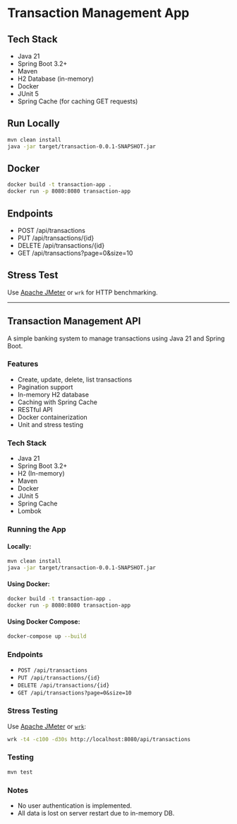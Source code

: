# Transaction Management App

## Tech Stack
- Java 21
- Spring Boot 3.2+
- Maven
- H2 Database (in-memory)
- Docker
- JUnit 5
- Spring Cache (for caching GET requests)

## Run Locally
```bash
mvn clean install
java -jar target/transaction-0.0.1-SNAPSHOT.jar
```

## Docker
```bash
docker build -t transaction-app .
docker run -p 8080:8080 transaction-app
```

## Endpoints
- POST /api/transactions
- PUT /api/transactions/{id}
- DELETE /api/transactions/{id}
- GET /api/transactions?page=0&size=10

## Stress Test
Use [Apache JMeter](https://jmeter.apache.org/) or `wrk` for HTTP benchmarking.


---

## Transaction Management API
A simple banking system to manage transactions using Java 21 and Spring Boot.

### Features
- Create, update, delete, list transactions
- Pagination support
- In-memory H2 database
- Caching with Spring Cache
- RESTful API
- Docker containerization
- Unit and stress testing

### Tech Stack
- Java 21
- Spring Boot 3.2+
- H2 (In-memory)
- Maven
- Docker
- JUnit 5
- Spring Cache
- Lombok

### Running the App
#### Locally:
```bash
mvn clean install
java -jar target/transaction-0.0.1-SNAPSHOT.jar
```

#### Using Docker:
```bash
docker build -t transaction-app .
docker run -p 8080:8080 transaction-app
```

#### Using Docker Compose:
```bash
docker-compose up --build
```

### Endpoints
- `POST /api/transactions`
- `PUT /api/transactions/{id}`
- `DELETE /api/transactions/{id}`
- `GET /api/transactions?page=0&size=10`

### Stress Testing
Use [Apache JMeter](https://jmeter.apache.org/) or [`wrk`](https://github.com/wg/wrk):
```bash
wrk -t4 -c100 -d30s http://localhost:8080/api/transactions
```

### Testing
```bash
mvn test
```

### Notes
- No user authentication is implemented.
- All data is lost on server restart due to in-memory DB.